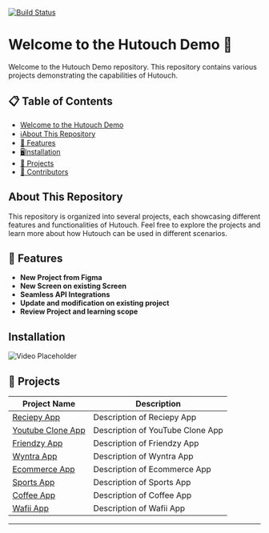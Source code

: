 [![Build Status](https://img.shields.io/badge/build-passing-brightgreen)](https://github.com/user/repo/actions)

# Welcome to the Hutouch Demo 🚀

Welcome to the Hutouch Demo repository. This repository contains various projects demonstrating the capabilities of Hutouch.

## 📋 Table of Contents

- [Welcome to the Hutouch Demo](#welcome-to-the-hutouch-demo)
- [ℹ️About This Repository](#about-this-repository)
- [🌟 Features](#-features)
- [🖥️Installation](#installation)
- [📂 Projects](#-projects)
- [👥 Contributors](#-contributors)

## About This Repository

This repository is organized into several projects, each showcasing different features and functionalities of Hutouch. Feel free to explore the projects and learn more about how Hutouch can be used in different scenarios.

## 🌟 Features

- **New Project from Figma**
- **New Screen on existing Screen**
- **Seamless API Integrations**
- **Update and modification on existing project**
- **Review Project and learning scope**

## Installation
![Video Placeholder](https://via.placeholder.com/800x450.png?text=Video+Placeholder)

## 📂 Projects

| Project Name           | Description                     |
|------------------------|---------------------------------|
| [Reciepy App](recipely)   | Description of Reciepy App       |
| [Youtube Clone App](youtube)| Description of YouTube Clone App |
| [Friendzy App](dating3) | Description of Friendzy App      |
| [Wyntra App](wyntra)     | Description of Wyntra App        |
| [Ecommerce App](ecomm)| Description of Ecommerce App    |
| [Sports App](sportify)| Description of Sports App    |
| [Coffee App](coffee_app)| Description of Coffee App    |
| [Wafii App](WafiiApp)| Description of Wafii App    |

---

